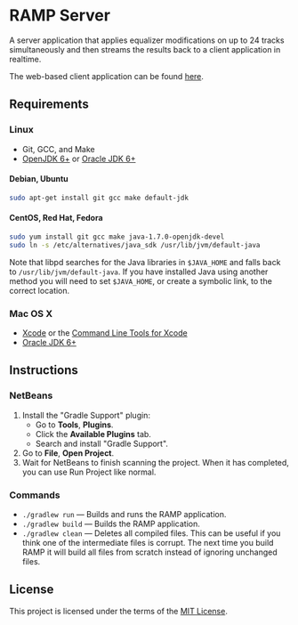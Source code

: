# RAMP Server

A server application that applies equalizer modifications on up to 24 tracks simultaneously and then streams the results back to a client application in realtime.

The web-based client application can be found [here](https://github.com/mattprice/RAMP-Webapp).

## Requirements

### Linux

* Git, GCC, and Make
* [OpenJDK 6+](http://openjdk.java.net/install/index.html) or [Oracle JDK 6+](http://www.oracle.com/technetwork/java/javase/downloads/index.html)

#### Debian, Ubuntu

```bash
sudo apt-get install git gcc make default-jdk
```

#### CentOS, Red Hat, Fedora

```bash
sudo yum install git gcc make java-1.7.0-openjdk-devel
sudo ln -s /etc/alternatives/java_sdk /usr/lib/jvm/default-java
```

Note that libpd searches for the Java libraries in `$JAVA_HOME` and falls back to `/usr/lib/jvm/default-java`. If you have installed Java using another method you will need to set `$JAVA_HOME`, or create a symbolic link, to the correct location.

### Mac OS X

* [Xcode](http://itunes.apple.com/us/app/xcode/id497799835) or the [Command Line Tools for Xcode](https://developer.apple.com/downloads)
* [Oracle JDK 6+](http://www.oracle.com/technetwork/java/javase/downloads/index.html)

## Instructions

### NetBeans

1. Install the "Gradle Support" plugin:
    * Go to **Tools**, **Plugins**.
    * Click the **Available Plugins** tab.
    * Search and install "Gradle Support".
2. Go to **File**, **Open Project**.
3. Wait for NetBeans to finish scanning the project. When it has completed, you can use Run Project like normal.

### Commands

* `./gradlew run` — Builds and runs the RAMP application.
* `./gradlew build` — Builds the RAMP application.
* `./gradlew clean` — Deletes all compiled files. This can be useful if you think one of the intermediate files is corrupt. The next time you build RAMP it will build all files from scratch instead of ignoring unchanged files.

## License

This project is licensed under the terms of the [MIT License](/LICENSE).